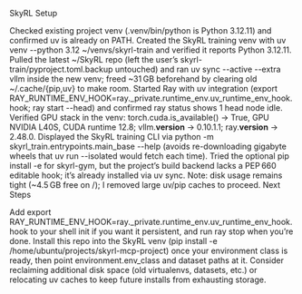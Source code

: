 </instructions>


SkyRL Setup

Checked existing project venv (.venv/bin/python is Python 3.12.11) and confirmed uv is already on PATH.
Created the SkyRL training venv with uv venv --python 3.12 ~/venvs/skyrl-train and verified it reports Python 3.12.11.
Pulled the latest ~/SkyRL repo (left the user’s skyrl-train/pyproject.toml.backup untouched) and ran uv sync --active --extra vllm inside the new venv; freed ~31 GB beforehand by clearing old ~/.cache/{pip,uv} to make room.
Started Ray with uv integration (export RAY_RUNTIME_ENV_HOOK=ray._private.runtime_env.uv_runtime_env_hook.hook; ray start --head) and confirmed ray status shows 1 head node idle.
Verified GPU stack in the venv: torch.cuda.is_available() → True, GPU NVIDIA L40S, CUDA runtime 12.8; vllm.__version__ → 0.10.1.1; ray.__version__ → 2.48.0.
Displayed the SkyRL training CLI via python -m skyrl_train.entrypoints.main_base --help (avoids re-downloading gigabyte wheels that uv run --isolated would fetch each time).
Tried the optional pip install -e for skyrl-gym, but the project’s build backend lacks a PEP 660 editable hook; it’s already installed via uv sync.
Note: disk usage remains tight (~4.5 GB free on /); I removed large uv/pip caches to proceed.
Next Steps

Add export RAY_RUNTIME_ENV_HOOK=ray._private.runtime_env.uv_runtime_env_hook.hook to your shell init if you want it persistent, and run ray stop when you’re done.
Install this repo into the SkyRL venv (pip install -e /home/ubuntu/projects/skyrl-mcp-project) once your environment class is ready, then point environment.env_class and dataset paths at it.
Consider reclaiming additional disk space (old virtualenvs, datasets, etc.) or relocating uv caches to keep future installs from exhausting storage.